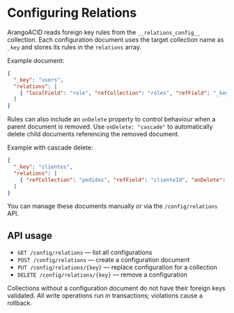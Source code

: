 # Configuring Relations

ArangoACID reads foreign key rules from the `__relations_config__` collection. Each
configuration document uses the target collection name as `_key` and stores its
rules in the `relations` array.

Example document:

```json
{
  "_key": "users",
  "relations": [
    { "localField": "role", "refCollection": "roles", "refField": "_key" }
  ]
}
```

Rules can also include an `onDelete` property to control behaviour when a parent
document is removed. Use `onDelete: "cascade"` to automatically delete child
documents referencing the removed document.

Example with cascade delete:

```json
{
  "_key": "clientes",
  "relations": [
    { "refCollection": "pedidos", "refField": "clienteId", "onDelete": "cascade" }
  ]
}
```

You can manage these documents manually or via the `/config/relations` API.

## API usage
- `GET /config/relations` — list all configurations
- `POST /config/relations` — create a configuration document
- `PUT /config/relations/{key}` — replace configuration for a collection
- `DELETE /config/relations/{key}` — remove a configuration

Collections without a configuration document do not have their foreign keys
validated. All write operations run in transactions; violations cause a rollback.
